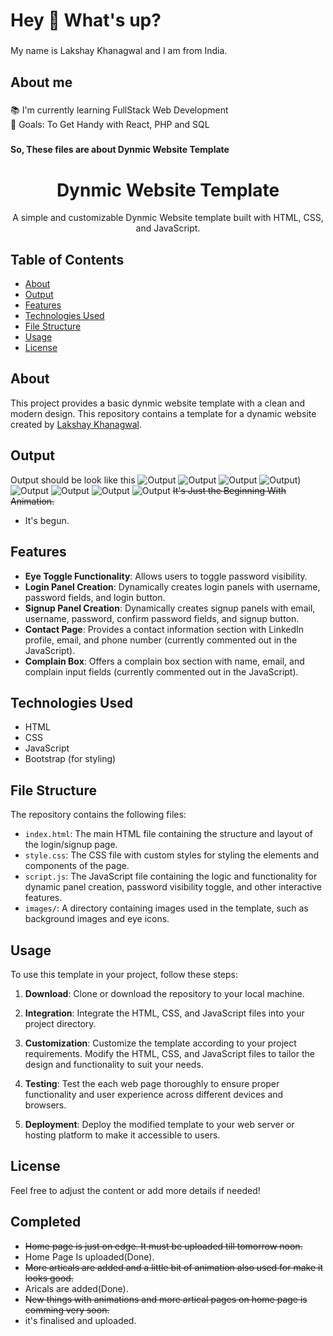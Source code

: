 <h1 align="left">Hey 👋 What's up?</h1>

###

<p align="left">My name is Lakshay Khanagwal and I am from India.</p>

###

<h2 align="left">About me</h2>

###

<p align="left">📚 I'm currently learning FullStack Web Development<br>🎯 Goals: To Get Handy with React, PHP and SQL</p>

###

<h4 align="left">So, These files are about Dynmic Website Template</h4>

###

<div align="center">
  <h1>Dynmic Website Template</h1>
  <p>A simple and customizable Dynmic Website template built with HTML, CSS, and JavaScript.</p>
</div>

## Table of Contents

- [About](#about)
- [Output](#output)
- [Features](#features)
- [Technologies Used](#technologies-used)
- [File Structure](#file-structure)
- [Usage](#usage)
- [License](#license)

## About

This project provides a basic dynmic website template with a clean and modern design. This repository contains a template for a dynamic website created by [Lakshay Khanagwal](https://github.com/lakshay-khanagwal).

## Output

Output should be look like this
![Output](https://github.com/LakshayKhanagwal/output_of_all_repo/blob/3d0aab3d248b383d3d9ce23d64b5e1e882d69575/simple_yet_dynmic_website/output.jpg)
![Output](https://github.com/LakshayKhanagwal/output_of_all_repo/blob/3d0aab3d248b383d3d9ce23d64b5e1e882d69575/simple_yet_dynmic_website/output_1_1.jpg)
![Output](https://github.com/LakshayKhanagwal/output_of_all_repo/blob/3d0aab3d248b383d3d9ce23d64b5e1e882d69575/simple_yet_dynmic_website/output_1_2.jpg)
![Output](https://github.com/LakshayKhanagwal/output_of_all_repo/blob/3d0aab3d248b383d3d9ce23d64b5e1e882d69575/simple_yet_dynmic_website/output_1_3.jpg))
![Output](https://github.com/LakshayKhanagwal/output_of_all_repo/blob/3d0aab3d248b383d3d9ce23d64b5e1e882d69575/simple_yet_dynmic_website/output_1.jpg)
![Output](https://github.com/LakshayKhanagwal/output_of_all_repo/blob/3d0aab3d248b383d3d9ce23d64b5e1e882d69575/simple_yet_dynmic_website/output_2.jpg)
![Output](https://github.com/LakshayKhanagwal/output_of_all_repo/blob/3d0aab3d248b383d3d9ce23d64b5e1e882d69575/simple_yet_dynmic_website/output_3.jpg)
![Output](https://github.com/LakshayKhanagwal/output_of_all_repo/blob/3d0aab3d248b383d3d9ce23d64b5e1e882d69575/simple_yet_dynmic_website/output_gif.gif)
~~It's Just the Beginning With Animation.~~
- It's begun.

## Features

- **Eye Toggle Functionality**: Allows users to toggle password visibility.
- **Login Panel Creation**: Dynamically creates login panels with username, password fields, and login button.
- **Signup Panel Creation**: Dynamically creates signup panels with email, username, password, confirm password fields, and signup button.
- **Contact Page**: Provides a contact information section with LinkedIn profile, email, and phone number (currently commented out in the JavaScript).
- **Complain Box**: Offers a complain box section with name, email, and complain input fields (currently commented out in the JavaScript).

## Technologies Used

- HTML
- CSS
- JavaScript
- Bootstrap (for styling)

## File Structure

The repository contains the following files:

- `index.html`: The main HTML file containing the structure and layout of the login/signup page.
- `style.css`: The CSS file with custom styles for styling the elements and components of the page.
- `script.js`: The JavaScript file containing the logic and functionality for dynamic panel creation, password visibility toggle, and other interactive features.
- `images/`: A directory containing images used in the template, such as background images and eye icons.
   
## Usage

To use this template in your project, follow these steps:

1. **Download**: Clone or download the repository to your local machine.

2. **Integration**: Integrate the HTML, CSS, and JavaScript files into your project directory.

3. **Customization**: Customize the template according to your project requirements. Modify the HTML, CSS, and JavaScript files to tailor the design and functionality to suit your needs.

4. **Testing**: Test the each web page thoroughly to ensure proper functionality and user experience across different devices and browsers.

5. **Deployment**: Deploy the modified template to your web server or hosting platform to make it accessible to users.

## License

Feel free to adjust the content or add more details if needed!


## Completed

- ~~Home page is just on edge. It must be uploaded till tomorrow noon.~~         
- Home Page Is uploaded(Done).
- ~~More articals are added and a little bit of animation also used for make it looks good.~~
- Aricals are added(Done).
- ~~New things with animations and more artical pages on home page is comming very soon.~~
- it's finalised and uploaded.
###
